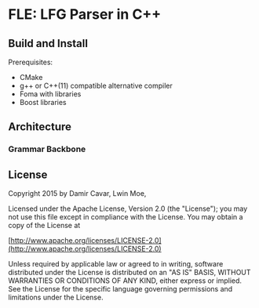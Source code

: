 # FLE: LFG Parser in C++




## Build and Install

Prerequisites:

* CMake
* g++ or C++(11) compatible alternative compiler
* Foma with libraries
* Boost libraries



## Architecture



### Grammar Backbone



## License

Copyright 2015 by Damir Cavar, Lwin Moe, 

Licensed under the Apache License, Version 2.0 (the "License");
you may not use this file except in compliance with the License.
You may obtain a copy of the License at

[http://www.apache.org/licenses/LICENSE-2.0](http://www.apache.org/licenses/LICENSE-2.0)

Unless required by applicable law or agreed to in writing, software
distributed under the License is distributed on an "AS IS" BASIS,
WITHOUT WARRANTIES OR CONDITIONS OF ANY KIND, either express or implied.
See the License for the specific language governing permissions and
limitations under the License.


